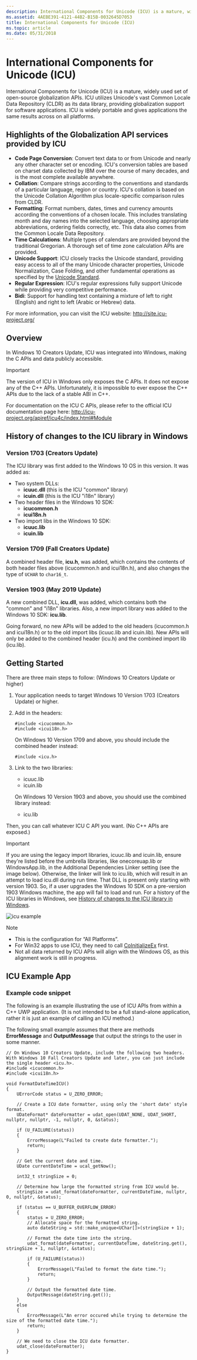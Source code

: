 ```yaml
---
description: International Components for Unicode (ICU) is a mature, widely used set of open-source globalization APIs.
ms.assetid: 4AEBE391-4121-44B2-B15B-0032645D7053
title: International Components for Unicode (ICU)
ms.topic: article
ms.date: 05/31/2018
---
```


# International Components for Unicode (ICU)

International Components for Unicode (ICU) is a mature, widely used set of open-source globalization APIs. ICU utilizes Unicode's vast Common Locale Data Repository (CLDR) as its data library, providing globalization support for software applications. ICU is widely portable and gives applications the same results across on all platforms.

## Highlights of the Globalization API services provided by ICU

-   **Code Page Conversion**: Convert text data to or from Unicode and nearly any other character set or encoding. ICU's conversion tables are based on charset data collected by IBM over the course of many decades, and is the most complete available anywhere.
-   **Collation**: Compare strings according to the conventions and standards of a particular language, region or country. ICU's collation is based on the Unicode Collation Algorithm plus locale-specific comparison rules from CLDR.
-   **Formatting**: Format numbers, dates, times and currency amounts according the conventions of a chosen locale. This includes translating month and day names into the selected language, choosing appropriate abbreviations, ordering fields correctly, etc. This data also comes from the Common Locale Data Repository.
-   **Time Calculations**: Multiple types of calendars are provided beyond the traditional Gregorian. A thorough set of time zone calculation APIs are provided.
-   **Unicode Support**: ICU closely tracks the Unicode standard, providing easy access to all of the many Unicode character properties, Unicode Normalization, Case Folding, and other fundamental operations as specified by the [Unicode Standard](https://www.unicode.org/).
-   **Regular Expression**: ICU's regular expressions fully support Unicode while providing very competitive performance.
-   **Bidi**: Support for handling text containing a mixture of left to right (English) and right to left (Arabic or Hebrew) data.

For more information, you can visit the ICU website: <http://site.icu-project.org/>

## Overview

In Windows 10 Creators Update, ICU was integrated into Windows, making the C APIs and data publicly accessible.

> [!IMPORTANT]
> The version of ICU in Windows only exposes the C APIs. It does not expose any of the C++ APIs. Unfortunately, it is impossible to ever expose the C++ APIs due to the lack of a stable ABI in C++.

For documentation on the ICU C APIs, please refer to the official ICU documentation page here: <http://icu-project.org/apiref/icu4c/index.html#Module>

## History of changes to the ICU library in Windows

### Version 1703 (Creators Update)
The ICU library was first added to the Windows 10 OS in this version.
It was added as:
- Two system DLLs:
    -   **icuuc.dll** (this is the ICU "common" library)
    -   **icuin.dll** (this is the ICU "i18n" library)
- Two header files in the Windows 10 SDK:
    -   **icucommon.h**
    -   **icui18n.h**
- Two import libs in the Windows 10 SDK:
    -   **icuuc.lib**
    -   **icuin.lib**

### Version 1709 (Fall Creators Update)
A combined header file, **icu.h**, was added, which contains the contents of both header files above (icucommon.h and icui18n.h), and also changes the type of `UCHAR` to `char16_t`.

### Version 1903 (May 2019 Update)
A new combined DLL, **icu.dll**, was added, which contains both the "common" and "i18n" libraries. Also, a new import library was added to the Windows 10 SDK: **icu.lib**.

Going forward, no new APIs will be added to the old headers (icucommon.h and icui18n.h) or to the old import libs (icuuc.lib and icuin.lib). New APIs will only be added to the combined header (icu.h) and the combined import lib (icu.lib).

## Getting Started

There are three main steps to follow: (Windows 10 Creators Update or higher)

<dl>

1. Your application needs to target Windows 10 Version 1703 (Creators Update) or higher.

2. Add in the headers:

   ``` syntax
   #include <icucommon.h>
   #include <icui18n.h>
   ```

   On Windows 10 Version 1709 and above, you should include the combined header instead:

   ``` syntax
   #include <icu.h>
   ```
  
3. Link to the two libraries:

   -   icuuc.lib
   -   icuin.lib

   On Windows 10 Version 1903 and above, you should use the combined library instead:

   -   icu.lib

</dl>

Then, you can call whatever ICU C API you want. (No C++ APIs are exposed.)

> [!IMPORTANT]
> If you are using the legacy import libraries, icuuc.lib and icuin.lib, ensure they're listed before the umbrella libraries, like onecoreuap.lib or WindowsApp.lib, in the Additional Dependencies Linker setting (see the image below). Otherwise, the linker will link to icu.lib, which will result in an attempt to load icu.dll during run time. That DLL is present only starting with version 1903. So, if a user upgrades the Windows 10 SDK on a pre-version 1903 Windows machine, the app will fail to load and run. For a history of the ICU libraries in Windows, see [History of changes to the ICU library in Windows](#history-of-changes-to-the-icu-library-in-windows).

![icu example](images/icu-example.png)

> [!Note]  
>
> - This is the configuration for “All Platforms”.
> - For Win32 apps to use ICU, they need to call [CoInitializeEx](/windows/win32/api/combaseapi/nf-combaseapi-coinitializeex) first.
> - Not all data returned by ICU APIs will align with the Windows OS, as this alignment work is still in progress. 

## ICU Example App

### Example code snippet

The following is an example illustrating the use of ICU APIs from within a C++ UWP application. (It is not intended to be a full stand-alone application, rather it is just an example of calling an ICU method.)

The following small example assumes that there are methods **ErrorMessage** and **OutputMessage** that output the strings to the user in some manner.

``` syntax
// On Windows 10 Creators Update, include the following two headers. With Windows 10 Fall Creators Update and later, you can just include the single header <icu.h>.
#include <icucommon.h>
#include <icui18n.h>

void FormatDateTimeICU()
{
    UErrorCode status = U_ZERO_ERROR;

    // Create a ICU date formatter, using only the 'short date' style format.
    UDateFormat* dateFormatter = udat_open(UDAT_NONE, UDAT_SHORT, nullptr, nullptr, -1, nullptr, 0, &status);

    if (U_FAILURE(status))
    {
        ErrorMessage(L"Failed to create date formatter.");
        return;
    }

    // Get the current date and time.
    UDate currentDateTime = ucal_getNow();

    int32_t stringSize = 0;
    
    // Determine how large the formatted string from ICU would be.
    stringSize = udat_format(dateFormatter, currentDateTime, nullptr, 0, nullptr, &status);

    if (status == U_BUFFER_OVERFLOW_ERROR)
    {
        status = U_ZERO_ERROR;
        // Allocate space for the formatted string.
        auto dateString = std::make_unique<UChar[]>(stringSize + 1);

        // Format the date time into the string.
        udat_format(dateFormatter, currentDateTime, dateString.get(), stringSize + 1, nullptr, &status);

        if (U_FAILURE(status))
        {
            ErrorMessage(L"Failed to format the date time.");
            return;
        }

        // Output the formatted date time.
        OutputMessage(dateString.get());
    }
    else
    {
        ErrorMessage(L"An error occured while trying to determine the size of the formatted date time.");
        return;
    }

    // We need to close the ICU date formatter.
    udat_close(dateFormatter);
}
```

 

 



